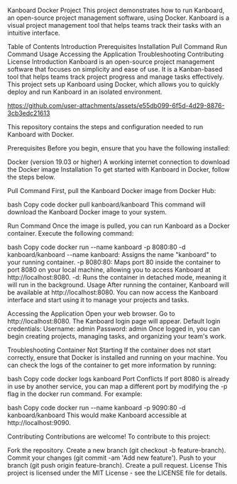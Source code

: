Kanboard Docker Project
This project demonstrates how to run Kanboard, an open-source project management software, using Docker. Kanboard is a visual project management tool that helps teams track their tasks with an intuitive interface.

Table of Contents
Introduction
Prerequisites
Installation
Pull Command
Run Command
Usage
Accessing the Application
Troubleshooting
Contributing
License
Introduction
Kanboard is an open-source project management software that focuses on simplicity and ease of use. It is a Kanban-based tool that helps teams track project progress and manage tasks effectively. This project sets up Kanboard using Docker, which allows you to quickly deploy and run Kanboard in an isolated environment.


https://github.com/user-attachments/assets/e55db099-6f5d-4d29-8876-3cb3edc21613


This repository contains the steps and configuration needed to run Kanboard with Docker.

Prerequisites
Before you begin, ensure that you have the following installed:

Docker (version 19.03 or higher)
A working internet connection to download the Docker image
Installation
To get started with Kanboard in Docker, follow the steps below.

Pull Command
First, pull the Kanboard Docker image from Docker Hub:

bash
Copy code
docker pull kanboard/kanboard
This command will download the Kanboard Docker image to your system.

Run Command
Once the image is pulled, you can run Kanboard as a Docker container. Execute the following command:

bash
Copy code
docker run --name kanboard -p 8080:80 -d kanboard/kanboard
--name kanboard: Assigns the name "kanboard" to your running container.
-p 8080:80: Maps port 80 inside the container to port 8080 on your local machine, allowing you to access Kanboard at http://localhost:8080.
-d: Runs the container in detached mode, meaning it will run in the background.
Usage
After running the container, Kanboard will be available at http://localhost:8080. You can now access the Kanboard interface and start using it to manage your projects and tasks.

Accessing the Application
Open your web browser.
Go to http://localhost:8080.
The Kanboard login page will appear.
Default login credentials:
Username: admin
Password: admin
Once logged in, you can begin creating projects, managing tasks, and organizing your team's work.

Troubleshooting
Container Not Starting
If the container does not start correctly, ensure that Docker is installed and running on your machine. You can check the logs of the container to get more information by running:

bash
Copy code
docker logs kanboard
Port Conflicts
If port 8080 is already in use by another service, you can map a different port by modifying the -p flag in the docker run command. For example:

bash
Copy code
docker run --name kanboard -p 9090:80 -d kanboard/kanboard
This would make Kanboard accessible at http://localhost:9090.

Contributing
Contributions are welcome! To contribute to this project:

Fork the repository.
Create a new branch (git checkout -b feature-branch).
Commit your changes (git commit -am 'Add new feature').
Push to your branch (git push origin feature-branch).
Create a pull request.
License
This project is licensed under the MIT License - see the LICENSE file for details.
